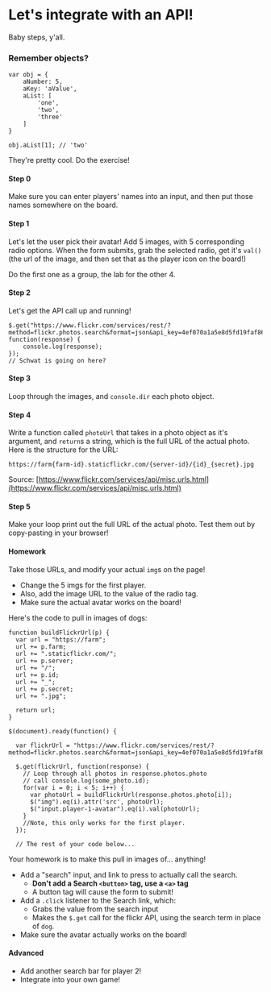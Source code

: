 # Let's integrate with an API!

Baby steps, y'all.

### Remember objects?

	var obj = {
		aNumber: 5,
		aKey: 'aValue',
		aList: [
			'one',
			'two',
			'three'
		]
	}
	
	obj.aList[1]; // 'two'

They're pretty cool. Do the exercise!

#### Step 0
Make sure you can enter players' names into an input, and then put those names somewhere on the board.

#### Step 1
Let's let the user pick their avatar! Add 5 images, with 5 corresponding radio options. When the form submits, grab the selected radio, get it's `val()` (the url of the image, and then set that as the player icon on the board!)

Do the first one as a group, the lab for the other 4.

#### Step 2
Let's get the API call up and running! 

	$.get("https://www.flickr.com/services/rest/?method=flickr.photos.search&format=json&api_key=4ef070a1a5e8d5fd19faf868213c8bd0&nojsoncallback=1&text=dog", function(response) { 
        console.log(response);
    });
    // Schwat is going on here?

#### Step 3
Loop through the images, and `console.dir` each photo object.

#### Step 4
Write a function called `photoUrl` that takes in a photo object as it's argument, and `return`s a string, which is the full URL of the actual photo. Here is the structure for the URL:

	https://farm{farm-id}.staticflickr.com/{server-id}/{id}_{secret}.jpg

Source: [https://www.flickr.com/services/api/misc.urls.html](https://www.flickr.com/services/api/misc.urls.html)

#### Step 5
Make your loop print out the full URL of the actual photo. Test them out by copy-pasting in your browser!

#### Homework
Take those URLs, and modify your actual `img`s on the page!

- Change the 5 imgs for the first player.
- Also, add the image URL to the value of the radio tag.
- Make sure the actual avatar works on the board!

Here's the code to pull in images of dogs:

    function buildFlickrUrl(p) {
      var url = "https://farm";
      url += p.farm;
      url += ".staticflickr.com/";
      url += p.server;
      url += "/";
      url += p.id;
      url += "_";
      url += p.secret;
      url += ".jpg";

      return url;
    }
    
    $(document).ready(function() {

      var flickrUrl = "https://www.flickr.com/services/rest/?method=flickr.photos.search&format=json&api_key=4ef070a1a5e8d5fd19faf868213c8bd0&nojsoncallback=1&text=dog";
      
      $.get(flickrUrl, function(response) { 
        // Loop through all photos in response.photos.photo
        // call console.log(some_photo.id);
        for(var i = 0; i < 5; i++) {
          var photoUrl = buildFlickrUrl(response.photos.photo[i]);
          $("img").eq(i).attr('src', photoUrl);
          $("input.player-1-avatar").eq(i).val(photoUrl);
        }
        //Note, this only works for the first player.
	  });
    
   	  // The rest of your code below...

Your homework is to make this pull in images of... anything!

- Add a "search" input, and link to press to actually call the search.
	- **Don't add a Search `<button>` tag, use a `<a>` tag**
	- A button tag will cause the form to submit!
- Add a `.click` listener to the Search link, which:
	- Grabs the value from the search input
	- Makes the `$.get` call for the flickr API, using the search term in place of `dog`.
- Make sure the avatar actually works on the board!

#### Advanced

- Add another search bar for player 2!
- Integrate into your own game!
